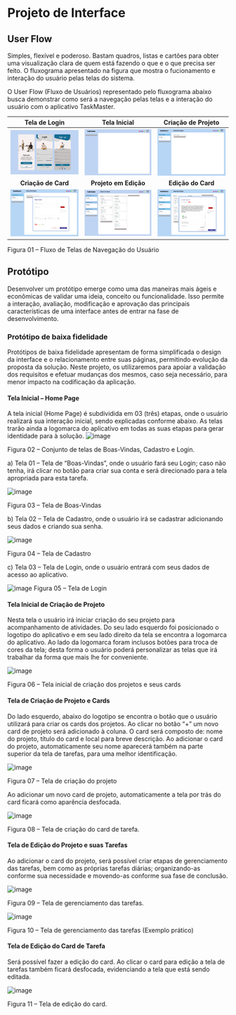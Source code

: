 
# Projeto de Interface

## User Flow
Simples, flexível e poderoso. Bastam quadros, listas e cartões para obter uma visualização clara de quem está fazendo o que e o que precisa ser feito.
O fluxograma apresentado na figura que mostra o fucionamento e interação do usuário pelas telas do sistema.

O User Flow (Fluxo de Usuários) representado pelo fluxograma abaixo busca demonstrar como será a navegação pelas telas e a interação do usuário com o aplicativo TaskMaster.

| Tela de Login                          | Tela Inicial                         | Criação de Projeto                           |
|:-----------------------------:|:-----------------------------:|:-----------------------------:|
| **![Login Screen](https://github.com/ICEI-PUC-Minas-PMV-ADS/pmv-ads-2023-2-e1-proj-web-t13-taskmaster/raw/main/UserFlow%2011.jpg)** | **![Clean Screen](https://github.com/ICEI-PUC-Minas-PMV-ADS/pmv-ads-2023-2-e1-proj-web-t13-taskmaster/raw/main/UserFlow%2013.jpg)** | **![First Project Screen](https://github.com/ICEI-PUC-Minas-PMV-ADS/pmv-ads-2023-2-e1-proj-web-t13-taskmaster/raw/main/UserFlow%2012.png)** |
| **Criação de Card**                          | **Projeto em Edição**                         | **Edição do Card**                           |
| **![New Card Screen](https://github.com/ICEI-PUC-Minas-PMV-ADS/pmv-ads-2023-2-e1-proj-web-t13-taskmaster/raw/main/UserFlow%208.jpg)** | **![Edit Screen](https://github.com/ICEI-PUC-Minas-PMV-ADS/pmv-ads-2023-2-e1-proj-web-t13-taskmaster/raw/main/UserFlow%205.jpg)** | **![Card Editing Screen](https://github.com/ICEI-PUC-Minas-PMV-ADS/pmv-ads-2023-2-e1-proj-web-t13-taskmaster/raw/main/User%20Flow%2010.jpg)** |

Figura 01 – Fluxo de Telas de Navegação do Usuário

## Protótipo

Desenvolver um protótipo emerge como uma das maneiras mais ágeis e econômicas de validar uma ideia, conceito ou funcionalidade. Isso permite a interação, avaliação, modificação e aprovação das principais características de uma interface antes de entrar na fase de desenvolvimento. 

### Protótipo de baixa fidelidade

Protótipos de baixa fidelidade apresentam de forma simplificada o design da interface e o relacionamento entre suas páginas, permitindo evolução da proposta da solução. Neste projeto, os utilizaremos para apoiar a validação dos requisitos e efetuar mudanças dos mesmos, caso seja necessário, para menor impacto na codificação da aplicação.

#### Tela Inicial – Home Page

A tela inicial (Home Page) é subdividida em 03 (três) etapas, onde o usuário realizará sua interação inicial, sendo explicadas conforme abaixo.
As telas trarão ainda a logomarca do aplicativo em todas as suas etapas para gerar identidade para à solução.
![image](https://github.com/ICEI-PUC-Minas-PMV-ADS/pmv-ads-2023-2-e1-proj-web-t13-taskmaster/assets/145122642/8c42ee9a-bbfc-4692-bec0-fdba6966b77e)

Figura 02 – Conjunto de telas de Boas-Vindas, Cadastro e Login.

a)	Tela 01 – Tela de “Boas-Vindas”, onde o usuário fará seu Login; caso não tenha, irá clicar no botão para criar sua conta e será direcionado para a tela apropriada para esta tarefa.

![image](https://github.com/ICEI-PUC-Minas-PMV-ADS/pmv-ads-2023-2-e1-proj-web-t13-taskmaster/assets/145122642/b45b15c3-a2da-4f6a-a05a-b2364f7d8c04)

Figura 03 – Tela de Boas-Vindas

b)	Tela 02 – Tela de Cadastro, onde o usuário irá se cadastrar adicionando seus dados e criando sua senha.

 ![image](https://github.com/ICEI-PUC-Minas-PMV-ADS/pmv-ads-2023-2-e1-proj-web-t13-taskmaster/assets/145122642/693312ec-6e88-4afd-b096-89510cad44ec)

Figura 04 – Tela de Cadastro

c)	Tela 03 – Tela de Login, onde o usuário entrará com seus dados de acesso ao aplicativo.

  ![image](https://github.com/ICEI-PUC-Minas-PMV-ADS/pmv-ads-2023-2-e1-proj-web-t13-taskmaster/assets/145122642/5fd5ec68-685a-4a49-b258-36db8f43fa0f)
Figura 05 – Tela de Login

#### Tela Inicial de Criação de Projeto

Nesta tela o usuário irá iniciar criação do seu projeto para acompanhamento de atividades. 
Do seu lado esquerdo foi posicionado o logotipo do aplicativo e em seu lado direito da tela se encontra a logomarca do aplicativo. Ao lado da logomarca foram inclusos botões para troca de cores da tela; desta forma o usuário poderá personalizar as telas que irá trabalhar da forma que mais lhe for conveniente. 

 ![image](https://github.com/ICEI-PUC-Minas-PMV-ADS/pmv-ads-2023-2-e1-proj-web-t13-taskmaster/assets/145122642/97186612-d595-4d6d-aa43-23916d186937)

Figura 06 – Tela inicial de criação dos projetos e seus cards

#### Tela de Criação de Projeto e Cards

Do lado esquerdo, abaixo do logotipo se encontra o botão que o usuário utilizará para criar os cards dos projetos. Ao clicar no botão “+” um novo card de projeto será adicionado à coluna. O card será composto de: nome do projeto, título do card e local para breve descrição.
Ao adicionar o card do projeto, automaticamente seu nome aparecerá também na parte superior da tela de tarefas, para uma melhor identificação.

 ![image](https://github.com/ICEI-PUC-Minas-PMV-ADS/pmv-ads-2023-2-e1-proj-web-t13-taskmaster/assets/145122642/e60f91be-4980-4b55-a721-d6e2b1f1e54c)

Figura 07 – Tela de criação do projeto 

Ao adicionar um novo card de projeto, automaticamente a tela por trás do card ficará como aparência desfocada.

 ![image](https://github.com/ICEI-PUC-Minas-PMV-ADS/pmv-ads-2023-2-e1-proj-web-t13-taskmaster/assets/145122642/b40aa85d-1234-48a7-bf50-02265fdcf640)

Figura 08 – Tela de criação do card de tarefa.

#### Tela de Edição do Projeto e suas Tarefas

Ao adicionar o card do projeto, será possível criar etapas de gerenciamento das tarefas, bem como as próprias tarefas diárias; organizando-as conforme sua necessidade e movendo-as conforme sua fase de conclusão.

![image](https://github.com/ICEI-PUC-Minas-PMV-ADS/pmv-ads-2023-2-e1-proj-web-t13-taskmaster/assets/145122642/6af6a182-f6a5-450f-82df-8f8ad22f0568)

Figura 09 – Tela de gerenciamento das tarefas.

 ![image](https://github.com/ICEI-PUC-Minas-PMV-ADS/pmv-ads-2023-2-e1-proj-web-t13-taskmaster/assets/145122642/25640260-21f3-491a-a12e-f47b81266867)

Figura 10 – Tela de gerenciamento das tarefas (Exemplo prático)

#### Tela de Edição do Card de Tarefa

Será possível fazer a edição do card. Ao clicar o card para edição a tela de tarefas também ficará desfocada, evidenciando a tela que está sendo editada.

 ![image](https://github.com/ICEI-PUC-Minas-PMV-ADS/pmv-ads-2023-2-e1-proj-web-t13-taskmaster/assets/145122642/999c0857-ac1a-4635-b876-2f4ffeac410e)

Figura 11 – Tela de edição do card.





